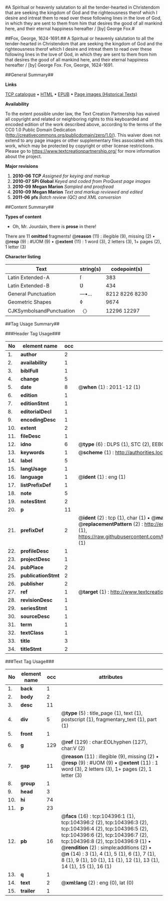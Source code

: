 #A Spiritual or heavenly salutation to all the tender-hearted in Christendom that are seeking the kingdom of God and the righteousness therof which I desire and intreat them to read over these following lines in the love of God, in which they are sent to them from him that desires the good of all mankind here, and their eternal happiness hereafter / [by] George Fox.#

##Fox, George, 1624-1691.##
A Spiritual or heavenly salutation to all the tender-hearted in Christendom that are seeking the kingdom of God and the righteousness therof which I desire and intreat them to read over these following lines in the love of God, in which they are sent to them from him that desires the good of all mankind here, and their eternal happiness hereafter / [by] George Fox.
Fox, George, 1624-1691.

##General Summary##

**Links**

[TCP catalogue](http://www.ota.ox.ac.uk/tcp/)  • 
[HTML](http://tei.it.ox.ac.uk/tcp/Texts-HTML/free/A40/A40265.html)  • 
[EPUB](http://tei.it.ox.ac.uk/tcp/Texts-EPUB/free/A40/A40265.epub) • 
[Page images (Historical Texts)](https://historicaltexts.jisc.ac.uk/eebo-15690439e)

**Availability**

To the extent possible under law, the Text Creation Partnership has waived all copyright and related or neighboring rights to this keyboarded and encoded edition of the work described above, according to the terms of the CC0 1.0 Public Domain Dedication (http://creativecommons.org/publicdomain/zero/1.0/). This waiver does not extend to any page images or other supplementary files associated with this work, which may be protected by copyright or other license restrictions. Please go to https://www.textcreationpartnership.org/ for more information about the project.

**Major revisions**

1. __2010-06__ __TCP__ *Assigned for keying and markup*
1. __2010-07__ __SPi Global__ *Keyed and coded from ProQuest page images*
1. __2010-09__ __Megan Marion__ *Sampled and proofread*
1. __2010-09__ __Megan Marion__ *Text and markup reviewed and edited*
1. __2011-06__ __pfs__ *Batch review (QC) and XML conversion*

##Content Summary##

**Types of content**

  * Oh, Mr. Jourdain, there is **prose** in there!

There are 11 **omitted** fragments! 
 @__reason__ (11) : illegible (9), missing (2)  •  @__resp__ (9) : #UOM (9)  •  @__extent__ (11) : 1 word (3), 2 letters (3), 1+ pages (2), 1 letter (3)

**Character listing**


|Text|string(s)|codepoint(s)|
|---|---|---|
|Latin Extended-A|ſ|383|
|Latin Extended-B|Ʋ|434|
|General Punctuation|—•…|8212 8226 8230|
|Geometric Shapes|◊|9674|
|CJKSymbolsandPunctuation|〈〉|12296 12297|

##Tag Usage Summary##

###Header Tag Usage###

|No|element name|occ|attributes|
|---|---|---|---|
|1.|__author__|2||
|2.|__availability__|1||
|3.|__biblFull__|1||
|4.|__change__|5||
|5.|__date__|8| @__when__ (1) : 2011-12 (1)|
|6.|__edition__|1||
|7.|__editionStmt__|1||
|8.|__editorialDecl__|1||
|9.|__encodingDesc__|1||
|10.|__extent__|2||
|11.|__fileDesc__|1||
|12.|__idno__|6| @__type__ (6) : DLPS (1), STC (2), EEBO-CITATION (1), OCLC (1), VID (1)|
|13.|__keywords__|1| @__scheme__ (1) : http://authorities.loc.gov/ (1)|
|14.|__label__|5||
|15.|__langUsage__|1||
|16.|__language__|1| @__ident__ (1) : eng (1)|
|17.|__listPrefixDef__|1||
|18.|__note__|5||
|19.|__notesStmt__|2||
|20.|__p__|11||
|21.|__prefixDef__|2| @__ident__ (2) : tcp (1), char (1)  •  @__matchPattern__ (2) : ([0-9\-]+):([0-9IVX]+) (1), (.+) (1)  •  @__replacementPattern__ (2) : http://eebo.chadwyck.com/downloadtiff?vid=$1&page=$2 (1), https://raw.githubusercontent.com/textcreationpartnership/Texts/master/tcpchars.xml#$1 (1)|
|22.|__profileDesc__|1||
|23.|__projectDesc__|1||
|24.|__pubPlace__|2||
|25.|__publicationStmt__|2||
|26.|__publisher__|2||
|27.|__ref__|1| @__target__ (1) : http://www.textcreationpartnership.org/docs/. (1)|
|28.|__revisionDesc__|1||
|29.|__seriesStmt__|1||
|30.|__sourceDesc__|1||
|31.|__term__|1||
|32.|__textClass__|1||
|33.|__title__|3||
|34.|__titleStmt__|2||


###Text Tag Usage###

|No|element name|occ|attributes|
|---|---|---|---|
|1.|__back__|1||
|2.|__body__|2||
|3.|__desc__|11||
|4.|__div__|5| @__type__ (5) : title_page (1), text (1), postscript (1), fragmentary_text (1), part (1)|
|5.|__front__|1||
|6.|__g__|129| @__ref__ (129) : char:EOLhyphen (127), char:V (2)|
|7.|__gap__|11| @__reason__ (11) : illegible (9), missing (2)  •  @__resp__ (9) : #UOM (9)  •  @__extent__ (11) : 1 word (3), 2 letters (3), 1+ pages (2), 1 letter (3)|
|8.|__group__|1||
|9.|__head__|3||
|10.|__hi__|74||
|11.|__p__|23||
|12.|__pb__|16| @__facs__ (16) : tcp:104396:1 (1), tcp:104396:2 (2), tcp:104396:3 (2), tcp:104396:4 (2), tcp:104396:5 (2), tcp:104396:6 (2), tcp:104396:7 (2), tcp:104396:8 (2), tcp:104396:9 (1)  •  @__rendition__ (2) : simple:additions (2)  •  @__n__ (14) : 3 (1), 4 (1), 5 (1), 6 (1), 7 (1), 8 (1), 9 (1), 10 (1), 11 (1), 12 (1), 13 (1), 14 (1), 15 (1), 16 (1)|
|13.|__q__|1||
|14.|__text__|2| @__xml:lang__ (2) : eng (0), lat (0)|
|15.|__trailer__|1||
